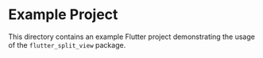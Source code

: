 # Example Project

This directory contains an example Flutter project demonstrating the usage of the `flutter_split_view` package.